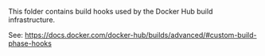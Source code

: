 This folder contains build hooks used by the Docker Hub build infrastructure.

See: https://docs.docker.com/docker-hub/builds/advanced/#custom-build-phase-hooks